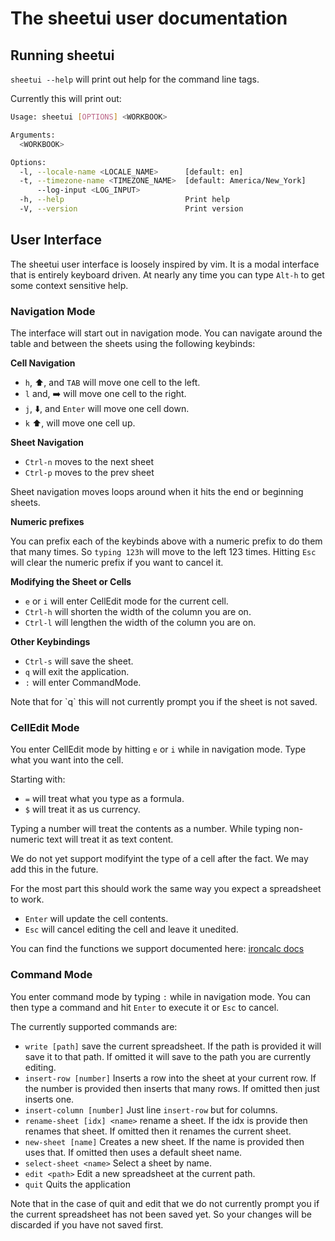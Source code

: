 # The sheetui user documentation

## Running sheetui

`sheetui --help` will print out help for the command line tags.

Currently this will print out:

```sh
Usage: sheetui [OPTIONS] <WORKBOOK>

Arguments:
  <WORKBOOK>

Options:
  -l, --locale-name <LOCALE_NAME>      [default: en]
  -t, --timezone-name <TIMEZONE_NAME>  [default: America/New_York]
      --log-input <LOG_INPUT>
  -h, --help                           Print help
  -V, --version                        Print version
```

## User Interface

The sheetui user interface is loosely inspired by vim. It is a modal interface that is entirely keyboard driven. At nearly any time you can type `Alt-h` to get some context sensitive help.

### Navigation Mode

The interface will start out in navigation mode. You can navigate around the table and between the sheets using the following keybinds:

**Cell Navigation**

* `h`, ⬆️, and `TAB` will move one cell to the left.
* `l` and, ➡️ will move one cell to the right.
* `j`, ⬇️, and `Enter` will move one cell down.
* `k` ⬆️, will move one cell up.

**Sheet Navigation**

* `Ctrl-n` moves to the next sheet
* `Ctrl-p` moves to the prev sheet

Sheet navigation moves loops around when it hits the end or beginning sheets.

**Numeric prefixes**

You can prefix each of the keybinds above with a numeric prefix to do them that many times. So `typing 123h` will move to the left 123 times. Hitting `Esc` will clear the numeric prefix if you want to cancel it.

**Modifying the Sheet or Cells**

* `e` or `i` will enter CellEdit mode for the current cell.
* `Ctrl-h` will shorten the width of the column you are on.
* `Ctrl-l` will lengthen the width of the column you are on.

**Other Keybindings**

* `Ctrl-s` will save the sheet.
* `q` will exit the application.
* `:` will enter CommandMode.
 
<aside>Note that for `q` this will not currently prompt you if the sheet is not saved.</aside>

### CellEdit Mode

You enter CellEdit mode by hitting `e` or `i` while in navigation mode. Type what you want into the cell.

Starting with:

* `=` will treat what you type as a formula.
* `$` will treat it as us currency.

Typing a number will treat the contents as a number. While typing non-numeric text will treat it as text content. <aside>We do not yet support modifyint the type of a cell after the fact. We may add this in the future.</aside>

For the most part this should work the same way you expect a spreadsheet to work.

* `Enter` will update the cell contents.
* `Esc` will cancel editing the cell and leave it unedited.

You can find the functions we support documented here: [ironcalc docs](https://docs.ironcalc.com/functions/lookup-and-reference.html)

### Command Mode

You enter command mode by typing `:` while in navigation mode. You can then type a command and hit `Enter` to execute it or `Esc` to cancel.

The currently supported commands are:

* `write [path]` save the current spreadsheet. If the path is provided it will save it to that path. If omitted it will save to the path you are currently editing.
* `insert-row [number]` Inserts a row into the sheet at your current row. If the number is provided then inserts that many rows. If omitted then just inserts one.
* `insert-column [number]` Just line `insert-row` but for columns.
* `rename-sheet [idx] <name>` rename a sheet. If the idx is provide then renames that sheet. If omitted then it renames the current sheet.
* `new-sheet [name]` Creates a new sheet. If the name is provided then uses that. If omitted then uses a default sheet name.
* `select-sheet <name>` Select a sheet by name.
* `edit <path>` Edit a new spreadsheet at the current path. 
* `quit` Quits the application

<aside>Note that in the case of quit and edit that we do not currently prompt you if the current spreadsheet has not been saved yet. So your changes will be discarded if you have not saved first.</aside>
